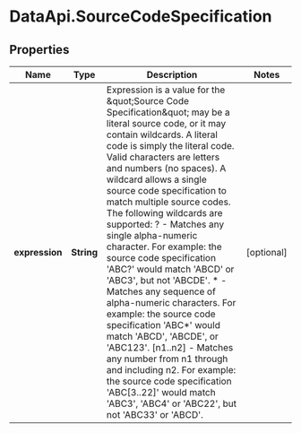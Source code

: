 # DataApi.SourceCodeSpecification

## Properties
Name | Type | Description | Notes
------------ | ------------- | ------------- | -------------
**expression** | **String** | Expression is a value for the \&quot;Source Code Specification\&quot; may be a literal source code, or it may contain wildcards.  A literal code is simply the literal code. Valid characters are letters and numbers (no spaces).  A wildcard allows a single source code specification to match multiple source codes. The following wildcards are supported:  ? - Matches any single alpha-numeric character. For example: the source code specification &#x27;ABC?&#x27; would match &#x27;ABCD&#x27; or &#x27;ABC3&#x27;, but not &#x27;ABCDE&#x27;.  * - Matches any sequence of alpha-numeric characters. For example: the source code specification &#x27;ABC*&#x27; would match &#x27;ABCD&#x27;, &#x27;ABCDE&#x27;, or &#x27;ABC123&#x27;.  [n1..n2] - Matches any number from n1 through and including n2.  For example: the source code specification &#x27;ABC[3..22]&#x27; would match &#x27;ABC3&#x27;, &#x27;ABC4&#x27; or &#x27;ABC22&#x27;, but not &#x27;ABC33&#x27; or &#x27;ABCD&#x27;. | [optional] 
